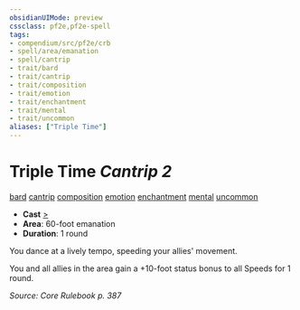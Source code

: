 ```yaml
---
obsidianUIMode: preview
cssclass: pf2e,pf2e-spell
tags:
- compendium/src/pf2e/crb
- spell/area/emanation
- spell/cantrip
- trait/bard
- trait/cantrip
- trait/composition
- trait/emotion
- trait/enchantment
- trait/mental
- trait/uncommon
aliases: ["Triple Time"]
---
```

# Triple Time *Cantrip 2*   
[bard](Reference/Rules/Traits/bard.md "Bard Class Trait")  [cantrip](cantrip.md "Cantrip Spell Trait")  [composition](composition.md "Composition Spell Trait")  [emotion](emotion.md "Emotion Effect Trait")  [enchantment](enchantment.md "Enchantment School Trait")  [mental](mental.md "Mental Effect Trait")  [uncommon](uncommon.md "Uncommon Rarity Trait")  

- **Cast** [>](chapter-9-playing-the-game.md#Actions "Single Action") 
- **Area**: 60-foot emanation
- **Duration**: 1 round

You dance at a lively tempo, speeding your allies' movement.

You and all allies in the area gain a +10-foot status bonus to all Speeds for 1 round.

*Source: Core Rulebook p. 387*